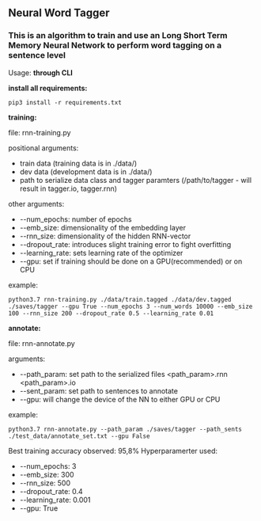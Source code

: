 ## Neural Word Tagger

### This is an algorithm to train and use an Long Short Term Memory Neural Network to perform word tagging on a sentence level

Usage: **through CLI**

**install all requirements:**

`pip3 install -r requirements.txt`

**training:**

file: rnn-training.py

positional arguments:

- train data (training data is in ./data/)
- dev data (development data is in ./data/)
- path to serialize data class and tagger paramters (/path/to/tagger - will result in tagger.io, tagger.rnn)

other arguments:

- --num_epochs: number of epochs
- --emb_size: dimensionality of the embedding layer
- --rnn_size: dimensionality of the hidden RNN-vector
- --dropout_rate: introduces slight training error to fight overfitting
- --learning_rate: sets learning rate of the optimizer
- --gpu: set if training should be done on a GPU(recommended) or on CPU

example:

`python3.7 rnn-training.py ./data/train.tagged ./data/dev.tagged ./saves/tagger --gpu True --num_epochs 3 --num_words 10000 --emb_size 100 --rnn_size 200 --dropout_rate 0.5 --learning_rate 0.01`


**annotate:**

file: rnn-annotate.py

arguments:

- --path_param: set path to the serialized files <path_param>.rnn <path_param>.io
- --sent_param: set path to sentences to annotate
- --gpu: will change the device of the NN to either GPU or CPU

example:

`python3.7 rnn-annotate.py --path_param ./saves/tagger --path_sents ./test_data/annotate_set.txt --gpu False
`

Best training accuracy observed: 95,8%
Hyperparamerter used:

- --num_epochs: 3
- --emb_size: 300
- --rnn_size: 500
- --dropout_rate: 0.4
- --learning_rate: 0.001
- --gpu: True

